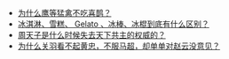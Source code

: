 + [为什么鹰等猛禽不吃喜鹊？](https://daily.zhihu.com/story/9781223)
+ [冰淇淋、雪糕、 Gelato 、冰棒、冰棍到底有什么区别？](https://daily.zhihu.com/story/9781211)
+ [周天子是什么时候失去天下共主的权威的？](https://daily.zhihu.com/story/9781221)
+ [为什么关羽看不起黄忠，不服马超，却单单对赵云没意见？](https://daily.zhihu.com/story/9781284)
